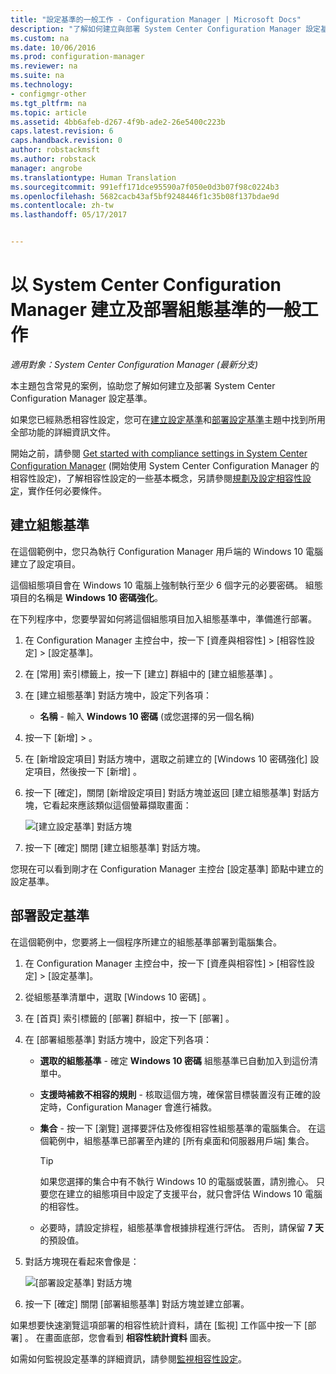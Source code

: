 ```yaml
---
title: "設定基準的一般工作 - Configuration Manager | Microsoft Docs"
description: "了解如何建立與部署 System Center Configuration Manager 設定基準。"
ms.custom: na
ms.date: 10/06/2016
ms.prod: configuration-manager
ms.reviewer: na
ms.suite: na
ms.technology:
- configmgr-other
ms.tgt_pltfrm: na
ms.topic: article
ms.assetid: 4bb6afeb-d267-4f9b-ade2-26e5400c223b
caps.latest.revision: 6
caps.handback.revision: 0
author: robstackmsft
ms.author: robstack
manager: angrobe
ms.translationtype: Human Translation
ms.sourcegitcommit: 991eff171dce95590a7f050e0d3b07f98c0224b3
ms.openlocfilehash: 5682cacb43af5bf9248446f1c35b08f137bdae9d
ms.contentlocale: zh-tw
ms.lasthandoff: 05/17/2017


---
```

# <a name="common-tasks-for-creating-and-deploying-configuration-baselines-with-system-center-configuration-manager"></a>以 System Center Configuration Manager 建立及部署組態基準的一般工作

*適用對象：System Center Configuration Manager (最新分支)*

本主題包含常見的案例，協助您了解如何建立及部署 System Center Configuration Manager 設定基準。  

 如果您已經熟悉相容性設定，您可在[建立設定基準](../../compliance/deploy-use/create-configuration-baselines.md)和[部署設定基準](../../compliance/deploy-use/deploy-configuration-baselines.md)主題中找到所用全部功能的詳細資訊文件。  

 開始之前，請參閱 [Get started with compliance settings in System Center Configuration Manager](../../compliance/get-started/get-started-with-compliance-settings.md) (開始使用 System Center Configuration Manager 的相容性設定)，了解相容性設定的一些基本概念，另請參閱[規劃及設定相容性設定](../../compliance/plan-design/plan-for-and-configure-compliance-settings.md)，實作任何必要條件。  

## <a name="create-a-configuration-baseline"></a>建立組態基準  
 在這個範例中，您只為執行 Configuration Manager 用戶端的 Windows 10 電腦建立了設定項目。  

 這個組態項目會在 Windows 10 電腦上強制執行至少 6 個字元的必要密碼。 組態項目的名稱是 **Windows 10 密碼強化**。  

在下列程序中，您要學習如何將這個組態項目加入組態基準中，準備進行部署。  

1.  在 Configuration Manager 主控台中，按一下 [資產與相容性] > [相容性設定] > [設定基準]。  

3.  在 [常用]  索引標籤上，按一下 [建立]  群組中的 [建立組態基準] 。  

4.  在 [建立組態基準]  對話方塊中，設定下列各項：  

    -   **名稱** - 輸入 **Windows 10 密碼** (或您選擇的另一個名稱)  

5.  按一下 [新增]  > 。  

6.  在 [新增設定項目]  對話方塊中，選取之前建立的 [Windows 10 密碼強化]  設定項目，然後按一下 [新增] 。  

7.  按一下 [確定]，關閉 [新增設定項目]  對話方塊並返回 [建立組態基準]  對話方塊，它看起來應該類似這個螢幕擷取畫面：  

     ![[建立設定基準] 對話方塊](/sccm/compliance/plan-design/media/Create-Configuration-Baseline.png)  

8.  按一下 [確定]  關閉 [建立組態基準]  對話方塊。  

 您現在可以看到剛才在 Configuration Manager 主控台 [設定基準] 節點中建立的設定基準。  

## <a name="deploy-the-configuration-baseline"></a>部署設定基準  
 在這個範例中，您要將上一個程序所建立的組態基準部署到電腦集合。  

1.  在 Configuration Manager 主控台中，按一下 [資產與相容性] > [相容性設定] > [設定基準]。  

3.  從組態基準清單中，選取 [Windows 10 密碼] 。  

4.  在 [首頁]  索引標籤的 [部署]  群組中，按一下 [部署] 。  

5.  在 [部署組態基準]  對話方塊中，設定下列各項：  

    -   **選取的組態基準** - 確定 **Windows 10 密碼** 組態基準已自動加入到這份清單中。  

    -   **支援時補救不相容的規則** - 核取這個方塊，確保當目標裝置沒有正確的設定時，Configuration Manager 會進行補救。  

    -   **集合** - 按一下 [瀏覽]  選擇要評估及修復相容性組態基準的電腦集合。 在這個範例中，組態基準已部署至內建的 [所有桌面和伺服器用戶端]  集合。  

        > [!TIP]  
        >  如果您選擇的集合中有不執行 Windows 10 的電腦或裝置，請別擔心。 只要您在建立的組態項目中設定了支援平台，就只會評估 Windows 10 電腦的相容性。  

    -   必要時，請設定排程，組態基準會根據排程進行評估。 否則，請保留 **7 天**的預設值。  

6.  對話方塊現在看起來會像是：  

     ![[部署設定基準] 對話方塊](/sccm/compliance/plan-design/media/Deploy-configuration-baselines.png)  

7.  按一下 [確定]  關閉 [部署組態基準]  對話方塊並建立部署。  

 如果想要快速瀏覽這項部署的相容性統計資料，請在 [監視]  工作區中按一下 [部署] 。 在畫面底部，您會看到 **相容性統計資料** 圖表。  

 如需如何監視設定基準的詳細資訊，請參閱[監視相容性設定](../../compliance/deploy-use/monitor-compliance-settings.md)。  

